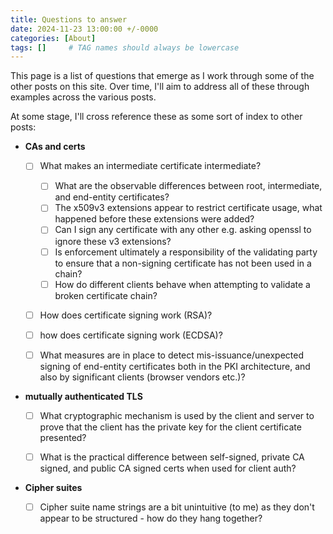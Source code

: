 ```yaml
---
title: Questions to answer
date: 2024-11-23 13:00:00 +/-0000
categories: [About]
tags: []     # TAG names should always be lowercase
---
```



This page is a list of questions that emerge as I work through some of the other posts on this site.  Over time, I'll aim to address all of these through examples across the various posts.

At some stage, I'll cross reference these as some sort of index to other posts:

- **CAs and certs**
  - [ ] What makes an intermediate certificate intermediate?
    - [ ] What are the observable differences between root, intermediate, and end-entity certificates?
    - [ ] The x509v3 extensions appear to restrict certificate usage, what happened before these extensions were added?
    - [ ] Can I sign any certificate with any other e.g. asking openssl to ignore these v3 extensions?
    - [ ] Is enforcement ultimately a responsibility of the validating party to ensure that a non-signing certificate has not been used in a chain?
    - [ ] How do different clients behave when attempting to validate a broken certificate chain?
  - [ ] How does certificate signing work (RSA)?
  - [ ] how does certificate signing work (ECDSA)?
  - [ ] What measures are in place to detect mis-issuance/unexpected signing of end-entity certificates both in the PKI architecture, and also by significant clients (browser vendors etc.)?


- **mutually authenticated TLS**
  - [ ] What cryptographic mechanism is used by the client and server to prove that the client has the private key for the client certificate presented?
  - [ ] What is the practical difference between self-signed, private CA signed, and public CA signed certs when used for client auth?


- **Cipher suites**
  - [ ] Cipher suite name strings are a bit unintuitive (to me) as they don't appear to be structured - how do they hang together?

